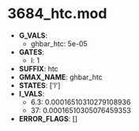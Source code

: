 # 3684_htc.mod

- **G_VALS**:
  - ghbar_htc: 5e-05
- **GATES**:
  - l: 1
- **SUFFIX**: htc
- **GMAX_NAME**: ghbar_htc
- **STATES**: ['l']
- **I_VALS**:
  - 6.3: 0.00016510310279108936
  - 37: 0.00016510305076459353
- **ERROR_FLAGS**: []
